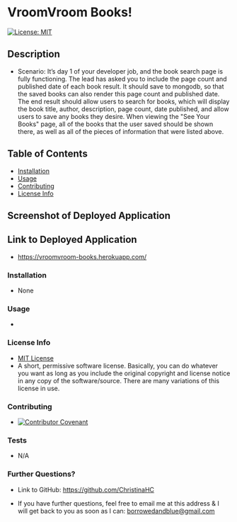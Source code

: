 # VroomVroom Books!
  [![License: MIT](https://img.shields.io/badge/License-MIT-yellow.svg)](https://opensource.org/licenses/MIT)

  ## Description
  
  * Scenario: It’s day 1 of your developer job, and the book search page is fully functioning. The lead has asked you to include the page count and published date of each book result. It should save to mongodb, so that the saved books can also render this page count and published date. The end result should allow users to search for books, which will display the book title, author, description, page count, date published, and allow users to save any books they desire. When viewing the "See Your Books" page, all of the books that the user saved should be shown there, as well as all of the pieces of information that were listed above.

  ## Table of Contents

  * [Installation](#installation)
  * [Usage](#usage)
  * [Contributing](#contributing)
  * [License Info](#license-info)

  ## Screenshot of Deployed Application

  

  ## Link to Deployed Application

  *  https://vroomvroom-books.herokuapp.com/

  ### Installation
  
  * None

  ### Usage

  * 

  ### License Info
  * [MIT License](https://opensource.org/licenses/MIT)
  * A short, permissive software license. Basically, you can do whatever you want as long as you include the original copyright and license notice in any copy of the software/source.  There are many variations of this license in use.
  
  ### Contributing

  * [![Contributor Covenant](https://img.shields.io/badge/Contributor%20Covenant-2.1-4baaaa.svg)](code_of_conduct.md)

  ### Tests

  * N/A

  ### Further Questions?

  * Link to GitHub: https://github.com/ChristinaHC

  * If you have further questions, feel free to email me at this address & I will get back to you as soon as I can: borrowedandblue@gmail.com